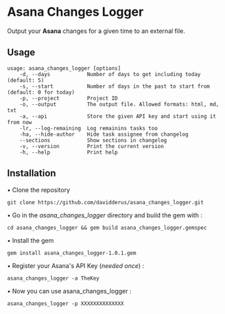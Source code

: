 # Asana Changes Logger

Output your **Asana** changes for a given time to an external file.

## Usage

```
usage: asana_changes_logger [options]
    -d, --days            Number of days to get including today (default: 5)
    -s, --start           Number of days in the past to start from (default: 0 for today)
    -p, --project         Project ID
    -o, --output          The output file. Allowed formats: html, md, txt
    -a, --api             Store the given API key and start using it from now
    -lr, --log-remaining  Log remainins tasks too
    -ha, --hide-author    Hide task assignee from changelog
    --sections            Show sections in changelog
    -v, --version         Print the current version
    -h, --help            Print help
```

## Installation

• Clone the repository

``git clone https://github.com/davidderus/asana_changes_logger.git``

• Go in the *asana_changes_logger* directory and build the gem with :

``cd asana_changes_logger && gem build asana_changes_logger.gemspec``

• Install the gem

``gem install asana_changes_logger-1.0.1.gem``

• Register your Asana's API Key (*needed once*) :

``asana_changes_logger -a TheKey``

• Now you can use asana_changes_logger :

``asana_changes_logger -p XXXXXXXXXXXXXX``

